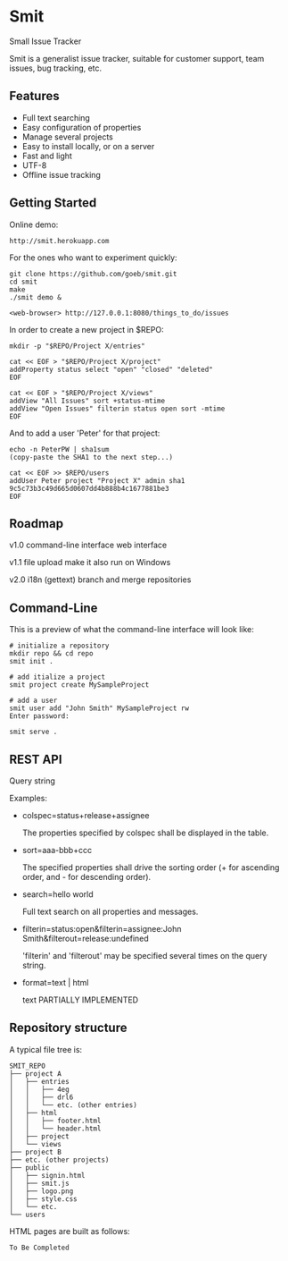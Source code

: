 Smit
====

Small Issue Tracker

Smit is a generalist issue tracker, suitable for customer support, team issues, bug tracking, etc.


Features
--------

- Full text searching
- Easy configuration of properties
- Manage several projects
- Easy to install locally, or on a server
- Fast and light
- UTF-8
- Offline issue tracking


Getting Started
---------------
    
Online demo:

    http://smit.herokuapp.com

    
For the ones who want to experiment quickly:

    git clone https://github.com/goeb/smit.git
    cd smit
    make
    ./smit demo &

    <web-browser> http://127.0.0.1:8080/things_to_do/issues


In order to create a new project in $REPO:
    
    mkdir -p "$REPO/Project X/entries"

    cat << EOF > "$REPO/Project X/project"
    addProperty status select "open" "closed" "deleted"
    EOF

    cat << EOF > "$REPO/Project X/views"
    addView "All Issues" sort +status-mtime
    addView "Open Issues" filterin status open sort -mtime
    EOF
    
And to add a user 'Peter' for that project:

    echo -n PeterPW | sha1sum
    (copy-paste the SHA1 to the next step...)

    cat << EOF >> $REPO/users
    addUser Peter project "Project X" admin sha1 9c5c73b3c49d665d0607dd4b888b4c1677881be3
    EOF

    

Roadmap
---

v1.0
    command-line interface
    web interface

v1.1
    file upload
    make it also run on Windows

v2.0
    i18n (gettext)
    branch and merge repositories


Command-Line
---
This is a preview of what the command-line interface will look like:

    # initialize a repository
    mkdir repo && cd repo
    smit init .

    # add itialize a project
    smit project create MySampleProject

    # add a user
    smit user add "John Smith" MySampleProject rw
    Enter password:
    
    smit serve .




REST API
--------

Query string

Examples:
    
- colspec=status+release+assignee

    The properties specified by colspec shall be displayed in the table.

- sort=aaa-bbb+ccc

    The specified properties shall drive the sorting order (+ for ascending order, and - for descending order).

- search=hello world

    Full text search on all properties and messages.

- filterin=status:open&filterin=assignee:John Smith&filterout=release:undefined

    'filterin' and 'filterout' may be specified several times on the query string.

- format=text | html

    text PARTIALLY IMPLEMENTED


Repository structure
--------------------

A typical file tree is:

    SMIT_REPO
    ├── project A
    │   ├── entries
    │   │   ├── 4eg
    │   │   ├── drl6
    │   │   └── etc. (other entries)
    │   ├── html
    │   │   ├── footer.html
    │   │   └── header.html
    │   ├── project
    │   └── views
    ├── project B
    ├── etc. (other projects)
    ├── public
    │   ├── signin.html
    │   ├── smit.js
    │   ├── logo.png
    │   ├── style.css
    │   └── etc.
    └── users


HTML pages are built as follows:

    To Be Completed

